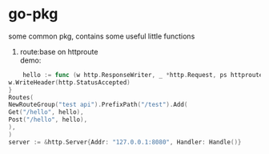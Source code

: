 # go-pkg

some common pkg, contains some useful little functions

1. route:base on httproute   
   demo:

```go
    hello := func (w http.ResponseWriter, _ *http.Request, ps httprouter.Params) {
w.WriteHeader(http.StatusAccepted)
}
Routes(
NewRouteGroup("test api").PrefixPath("/test").Add(
Get("/hello", hello),
Post("/hello", hello),
),
)
server := &http.Server{Addr: "127.0.0.1:8080", Handler: Handle()}
```
